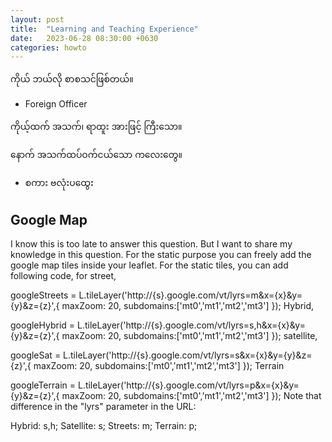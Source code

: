 ```yaml
---
layout: post
title:  "Learning and Teaching Experience"
date:   2023-06-28 08:30:00 +0630
categories: howto
---
```


ကိုယ် ဘယ်လို စာစသင်ဖြစ်တယ်။
- Foreign Officer

ကိုယ့်ထက် အသက်၊ ရာထူး အားဖြင့် ကြီးသော။

နောက် အသက်ထပ်ဝက်ငယ်သော ကလေးတွေ။

- စကား ဗလုံးပထွေး


## Google Map

I know this is too late to answer this question. But I want to share my knowledge in this question. For the static purpose you can freely add the google map tiles inside your leaflet. For the static tiles, you can add following code, for street,

googleStreets = L.tileLayer('http://{s}.google.com/vt/lyrs=m&x={x}&y={y}&z={z}',{
    maxZoom: 20,
    subdomains:['mt0','mt1','mt2','mt3']
});
Hybrid,

googleHybrid = L.tileLayer('http://{s}.google.com/vt/lyrs=s,h&x={x}&y={y}&z={z}',{
    maxZoom: 20,
    subdomains:['mt0','mt1','mt2','mt3']
});
satellite,

googleSat = L.tileLayer('http://{s}.google.com/vt/lyrs=s&x={x}&y={y}&z={z}',{
    maxZoom: 20,
    subdomains:['mt0','mt1','mt2','mt3']
});
Terrain

googleTerrain = L.tileLayer('http://{s}.google.com/vt/lyrs=p&x={x}&y={y}&z={z}',{
    maxZoom: 20,
    subdomains:['mt0','mt1','mt2','mt3']
});
Note that difference in the "lyrs" parameter in the URL:

Hybrid: s,h;
Satellite: s;
Streets: m;
Terrain: p;